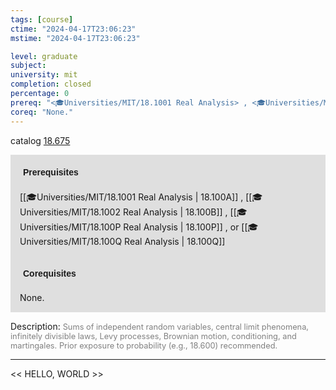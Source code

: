 ```yaml
---
tags: [course]
ctime: "2024-04-17T23:06:23"
mstime: "2024-04-17T23:06:23"

level: graduate
subject: 
university: mit
completion: closed
percentage: 0
prereq: "<🎓Universities/MIT/18.1001 Real Analysis> , <🎓Universities/MIT/18.1002 Real Analysis> , <🎓Universities/MIT/18.100P Real Analysis> , or <🎓Universities/MIT/18.100Q Real Analysis>"
coreq: "None."
---
```


catalog [18.675](http://student.mit.edu/catalog/m18b.html#18.675)

<span style="display: block; padding: 15px; background-color: rgb(100, 100, 100, 0.2);"><font id="m_prereq1767_0" style="display: block; font-family: Arial, sans-serif; font-weight: bold; padding: 5px">Prerequisites</font><br><span id="prereq1767_0">[[🎓Universities/MIT/18.1001 Real Analysis | 18.100A]] , [[🎓Universities/MIT/18.1002 Real Analysis | 18.100B]] , [[🎓Universities/MIT/18.100P Real Analysis | 18.100P]] , or [[🎓Universities/MIT/18.100Q Real Analysis | 18.100Q]]</span></span>
<span style="display: block; padding: 15px; background-color: rgb(100, 100, 100, 0.2);"><font id="m_coreq1767_0" style="display: block; font-family: Arial, sans-serif; font-weight: bold; padding: 5px">Corequisites</font><br><span id="coreq1767_0">None.</span></span>

<font style="">Description:</font>
<font style="color: grey; font-size: 0.8rem;">Sums of independent random variables, central limit phenomena, infinitely divisible laws, Levy processes, Brownian motion, conditioning, and martingales. Prior exposure to probability (e.g., 18.600) recommended.</font>



---

<< HELLO, WORLD >>
